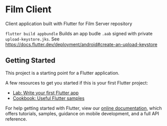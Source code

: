 # Film Client

Client application built with Flutter for Film Server repository


`flutter build appbundle` Builds an app budle `.aab` signed with private `upload-keystore.jks`. See https://docs.flutter.dev/deployment/android#create-an-upload-keystore

## Getting Started

This project is a starting point for a Flutter application.

A few resources to get you started if this is your first Flutter project:

- [Lab: Write your first Flutter app](https://flutter.dev/docs/get-started/codelab)
- [Cookbook: Useful Flutter samples](https://flutter.dev/docs/cookbook)

For help getting started with Flutter, view our
[online documentation](https://flutter.dev/docs), which offers tutorials,
samples, guidance on mobile development, and a full API reference.
